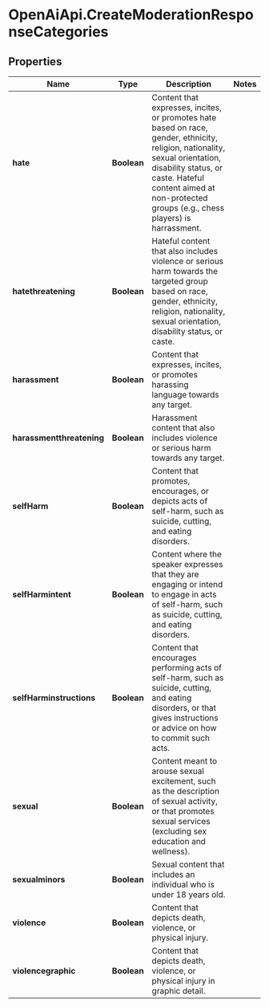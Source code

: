 # OpenAiApi.CreateModerationResponseCategories

## Properties
Name | Type | Description | Notes
------------ | ------------- | ------------- | -------------
**hate** | **Boolean** | Content that expresses, incites, or promotes hate based on race, gender, ethnicity, religion, nationality, sexual orientation, disability status, or caste. Hateful content aimed at non-protected groups (e.g., chess players) is harrassment. | 
**hatethreatening** | **Boolean** | Hateful content that also includes violence or serious harm towards the targeted group based on race, gender, ethnicity, religion, nationality, sexual orientation, disability status, or caste. | 
**harassment** | **Boolean** | Content that expresses, incites, or promotes harassing language towards any target. | 
**harassmentthreatening** | **Boolean** | Harassment content that also includes violence or serious harm towards any target. | 
**selfHarm** | **Boolean** | Content that promotes, encourages, or depicts acts of self-harm, such as suicide, cutting, and eating disorders. | 
**selfHarmintent** | **Boolean** | Content where the speaker expresses that they are engaging or intend to engage in acts of self-harm, such as suicide, cutting, and eating disorders. | 
**selfHarminstructions** | **Boolean** | Content that encourages performing acts of self-harm, such as suicide, cutting, and eating disorders, or that gives instructions or advice on how to commit such acts. | 
**sexual** | **Boolean** | Content meant to arouse sexual excitement, such as the description of sexual activity, or that promotes sexual services (excluding sex education and wellness). | 
**sexualminors** | **Boolean** | Sexual content that includes an individual who is under 18 years old. | 
**violence** | **Boolean** | Content that depicts death, violence, or physical injury. | 
**violencegraphic** | **Boolean** | Content that depicts death, violence, or physical injury in graphic detail. | 
